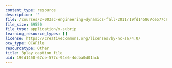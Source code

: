 ```yaml
---
content_type: resource
description: ''
file: /courses/2-003sc-engineering-dynamics-fall-2011/19fd145867ce577c94e64ddba0d01acb_mB_rrEN_Ltc.vtt
file_size: 69550
file_type: application/x-subrip
learning_resource_types: []
license: https://creativecommons.org/licenses/by-nc-sa/4.0/
ocw_type: OCWFile
resourcetype: Other
title: 3play caption file
uid: 19fd1458-67ce-577c-94e6-4ddba0d01acb
---
```

